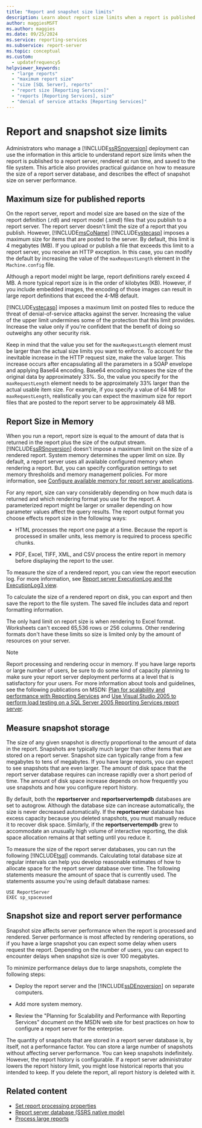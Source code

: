 ```yaml
---
title: "Report and snapshot size limits"
description: Learn about report size limits when a report is published in Report Server, rendered at run time, and saved to the file system.
author: maggiesMSFT
ms.author: maggies
ms.date: 09/25/2024
ms.service: reporting-services
ms.subservice: report-server
ms.topic: conceptual
ms.custom:
  - updatefrequency5
helpviewer_keywords:
  - "large reports"
  - "maximum report size"
  - "size [SQL Server], reports"
  - "report size [Reporting Services]"
  - "reports [Reporting Services], size"
  - "denial of service attacks [Reporting Services]"
---
```

# Report and snapshot size limits
  Administrators who manage a [!INCLUDE[ssRSnoversion](../../includes/ssrsnoversion-md.md)] deployment can use the information in this article to understand report size limits when the report is published to a report server, rendered at run time, and saved to the file system. This article also provides practical guidance on how to measure the size of a report server database, and describes the effect of snapshot size on server performance.  
  
## Maximum size for published reports  
 On the report server, report and model size are based on the size of the report definition (.rdl) and report model (.smdl) files that you publish to a report server. The report server doesn't limit the size of a report that you publish. However, [!INCLUDE[msCoName](../../includes/msconame-md.md)] [!INCLUDE[vstecasp](../../includes/vstecasp-md.md)] imposes a maximum size for items that are posted to the server. By default, this limit is 4 megabytes (MB). If you upload or publish a file that exceeds this limit to a report server, you receive an HTTP exception. In this case, you can modify the default by increasing the value of the `maxRequestLength` element in the `Machine.config` file.  
  
 Although a report model might be large, report definitions rarely exceed 4 MB. A more typical report size is in the order of kilobytes (KB). However, if you include embedded images, the encoding of those images can result in large report definitions that exceed the 4-MB default.  
  
 [!INCLUDE[vstecasp](../../includes/vstecasp-md.md)] imposes a maximum limit on posted files to reduce the threat of denial-of-service attacks against the server. Increasing the value of the upper limit undermines some of the protection that this limit provides. Increase the value only if you're confident that the benefit of doing so outweighs any other security risk.  
  
 Keep in mind that the value you set for the `maxRequestLength` element must be larger than the actual size limits you want to enforce. To account for the inevitable increase in the HTTP request size, make the value larger. This increase occurs after encapsulating all the parameters in a SOAP envelope and applying Base64 encoding. Base64 encoding increases the size of the original data by approximately 33%. So, the value you specify for the `maxRequestLength` element needs to be approximately 33% larger than the actual usable item size. For example, if you specify a value of 64 MB for `maxRequestLength`, realistically you can expect the maximum size for report files that are posted to the report server to be approximately 48 MB.  
  
## Report Size in Memory  
 When you run a report, report size is equal to the amount of data that is returned in the report plus the size of the output stream. [!INCLUDE[ssRSnoversion](../../includes/ssrsnoversion-md.md)] doesn't impose a maximum limit on the size of a rendered report. System memory determines the upper limit on size. By default, a report server uses all available configured memory when rendering a report. But, you can specify configuration settings to set memory thresholds and memory management policies. For more information, see [Configure available memory for report server applications](../../reporting-services/report-server/configure-available-memory-for-report-server-applications.md).  
  
 For any report, size can vary considerably depending on how much data is returned and which rendering format you use for the report. A parameterized report might be larger or smaller depending on how parameter values affect the query results. The report output format you choose effects report size in the following ways:  
  
-   HTML processes the report one page at a time. Because the report is processed in smaller units, less memory is required to process specific chunks.  
  
-   PDF, Excel, TIFF, XML, and CSV process the entire report in memory before displaying the report to the user.  
  
 To measure the size of a rendered report, you can view the report execution log. For more information, see [Report server ExecutionLog and the ExecutionLog3 view](../../reporting-services/report-server/report-server-executionlog-and-the-executionlog3-view.md).  
  
 To calculate the size of a rendered report on disk, you can export and then save the report to the file system. The saved file includes data and report formatting information.  
  
 The only hard limit on report size is when rendering to Excel format. Worksheets can't exceed 65,536 rows or 256 columns. Other rendering formats don't have these limits so size is limited only by the amount of resources on your server.  
  
> [!NOTE]  
>  Report processing and rendering occur in memory. If you have large reports or large number of users, be sure to do some kind of capacity planning to make sure your report server deployment performs at a level that is satisfactory for your users. For more information about tools and guidelines, see the following publications on MSDN: [Plan for scalability and performance with Reporting Services](/previous-versions/sql/sql-server-2005/administrator/cc966418(v=technet.10)) and [Use Visual Studio 2005 to perform load testing on a SQL Server 2005 Reporting Services report server](/previous-versions/sql/sql-server-2005/administrator/aa964139(v=sql.90)).  
  
## Measure snapshot storage  
 The size of any given snapshot is directly proportional to the amount of data in the report. Snapshots are typically much larger than other items that are stored on a report server. Snapshot size can typically range from a few megabytes to tens of megabytes. If you have large reports, you can expect to see snapshots that are even larger.  The amount of disk space that the report server database requires can increase rapidly over a short period of time. The amount of disk space increase depends on how frequently you use snapshots and how you configure report history.  
  
 By default, both the **reportserver** and **reportservertempdb** databases are set to autogrow. Although the database size can increase automatically, the size is never decreased automatically. If the **reportserver** database has excess capacity because you deleted snapshots, you must manually reduce it to recover disk space. Similarly, if the **reportservertempdb** grew to accommodate an unusually high volume of interactive reporting, the disk space allocation remains at that setting until you reduce it.  
  
 To measure the size of the report server databases, you can run the following [!INCLUDE[tsql](../../includes/tsql-md.md)] commands. Calculating total database size at regular intervals can help you develop reasonable estimates of how to allocate space for the report server database over time. The following statements measure the amount of space that is currently used. The statements assume you're using default database names:  
  
```  
USE ReportServer  
EXEC sp_spaceused  
```  
  
## Snapshot size and report server performance  
 Snapshot size affects server performance when the report is processed and rendered. Server performance is most affected by rendering operations, so if you have a large snapshot you can expect some delay when users request the report. Depending on the number of users, you can expect to encounter delays when snapshot size is over 100 megabytes.  
  
 To minimize performance delays due to large snapshots, complete the following steps:  
  
-   Deploy the report server and the [!INCLUDE[ssDEnoversion](../../includes/ssdenoversion-md.md)] on separate computers.  
  
-   Add more system memory.  
  
-   Review the "Planning for Scalability and Performance with Reporting Services" document on the MSDN web site for best practices on how to configure a report server for the enterprise.  
  
 The quantity of snapshots that are stored in a report server database is, by itself, not a performance factor. You can store a large number of snapshots without affecting server performance. You can keep snapshots indefinitely. However, the  report history is configurable. If a report server administrator lowers the report history limit, you might lose historical reports that you intended to keep. If you delete the report, all report history is deleted with it.  
  
## Related content

- [Set report processing properties](../../reporting-services/report-server/set-report-processing-properties.md)
- [Report server database &#40;SSRS native mode&#41;](../../reporting-services/report-server/report-server-database-ssrs-native-mode.md)
- [Process large reports](../../reporting-services/report-server/process-large-reports.md)
